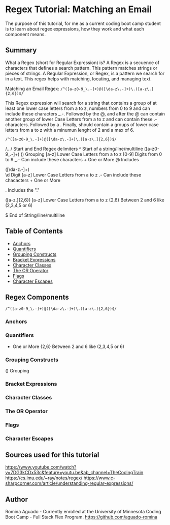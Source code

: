 # Regex Tutorial: Matching an Email

The purpose of this tutorial, for me as a current coding boot camp student is to learn about regex expressions, how they work and what each component means.

## Summary

What a Regex (short for Regular Expression) is?
A Regex is a secuence of characters that defines a search pattern. This pattern matches strings or pieces of strings.
A Regular Expression, or Regex, is a pattern we search for in a text. This regex helps with matching, locating, and managing text.

Matching an Email Regex: `/^([a-z0-9_\.-]+)@([\da-z\.-]+)\.([a-z\.]{2,6})$/`

This Regex expression will search for a string that contains a group of at least one lower case letters from a to z, numbers from 0 to 9 and can include these characters \_\.-.
Followed by the @, and after the @ can contain another group of lower Case Letters from a to z and can contain these \.- characters.
Followed by a .
Finally, should contain a groups of lower case letters from a to z with a minumun lenght of 2 and a max of 6.

`/^([a-z0-9_\.-]+)@([\da-z\.-]+)\.([a-z\.]{2,6})$/`

/…/ Start and End Regex delimiters
^ Start of a string/line/multiline
([a-z0-9_\.-]+)
() Grouping
[a-z] Lower Case Letters from a to z
[0-9] Digits from 0 to 9
\_\.- Can include these characters + One or More
@ Includes

([\da-z\.-]+)\
 \d Digit
[a-z] Lower Case Letters from a to z
\.- Can include these chacacters + One or More

. Includes the "."

([a-z\.]{2,6})
[a-z] Lower Case Letters from a to z
{2,6} Between 2 and 6 like (2,3,4,5 or 6)

$ End of String/line/multiline

## Table of Contents

- [Anchors](#anchors)
- [Quantifiers](#quantifiers)
- [Grouping Constructs](#grouping-constructs)
- [Bracket Expressions](#bracket-expressions)
- [Character Classes](#character-classes)
- [The OR Operator](#the-or-operator)
- [Flags](#flags)
- [Character Escapes](#character-escapes)

## Regex Components

`/^([a-z0-9_\.-]+)@([\da-z\.-]+)\.([a-z\.]{2,6})$/`

### Anchors

### Quantifiers

- One or More
  {2,6} Between 2 and 6 like (2,3,4,5 or 6)

### Grouping Constructs

() Grouping

### Bracket Expressions

### Character Classes

### The OR Operator

### Flags

### Character Escapes

## Sources used for this tutorial

https://www.youtube.com/watch?v=7DG3kCDx53c&feature=youtu.be&ab_channel=TheCodingTrain
https://cs.lmu.edu/~ray/notes/regex/
https://www.c-sharpcorner.com/article/understanding-regular-expressions/

## Author

Romina Aguado - Currently enrolled at the University of Minnesota Coding Boot Camp - Full Stack Flex Program.
https://github.com/aguado-romina
